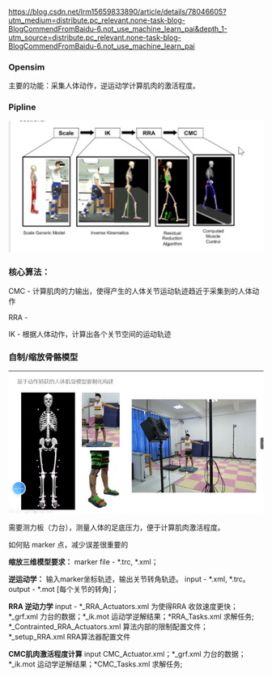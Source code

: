 https://blog.csdn.net/lrm15659833890/article/details/78046605?utm_medium=distribute.pc_relevant.none-task-blog-BlogCommendFromBaidu-6.not_use_machine_learn_pai&depth_1-utm_source=distribute.pc_relevant.none-task-blog-BlogCommendFromBaidu-6.not_use_machine_learn_pai

### Opensim 

主要的功能：采集人体动作，逆运动学计算肌肉的激活程度。



### Pipline

<img src="Opensim.assets/image-20201211210824708.png" style="zoom:150%;" />



### 核心算法：

CMC - 计算肌肉的力输出，使得产生的人体关节运动轨迹趋近于采集到的人体动作

RRA - 

IK - 根据人体动作，计算出各个关节空间的运动轨迹



### 自制/缩放骨骼模型

![](Opensim.assets/image-20201211211033133.png)

需要测力板（力台），测量人体的足底压力，便于计算肌肉激活程度。



如何贴 marker 点，减少误差很重要的

**缩放三维模型要求：**  marker file - *.trc,  *.xml；

**逆运动学：** 输入marker坐标轨迹，输出关节转角轨迹。 input - *.xml, *.trc。 output - \*.mot [每个关节的转角]；

**RRA 逆动力学**  input - *\_RRA_Actuators.xml 为使得RRA 收敛速度更快；\*\_grf.xml 力台的数据；\*\_ik.mot 运动学逆解结果；\*RRA_Tasks.xml 求解任务; \*\_Contrainted_RRA_Actuators.xml 算法内部的限制配置文件；\*\_setup_RRA.xml RRA算法器配置文件

**CMC肌肉激活程度计算** input CMC_Actuator.xml；\*\_grf.xml 力台的数据；\*\_ik.mot 运动学逆解结果；\*CMC_Tasks.xml 求解任务; 









